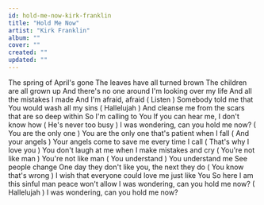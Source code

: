 ```yaml
---
id: hold-me-now-kirk-franklin
title: "Hold Me Now"
artist: "Kirk Franklin"
album: ""
cover: ""
created: ""
updated: ""
---
```


The spring of April's gone
The leaves have all turned brown
The children are all grown up
And there's no one around
I'm looking over my life
And all the mistakes I made
And I'm afraid, afraid
(
Listen
)
Somebody told me that You would wash all my sins
(
Hallelujah
)
And cleanse me from the scars that are so deep within
So I'm calling to You
If you can hear me, I don't know how
(
He's never too busy
)
I was wondering, can you hold me now?
(
You are the only one
)
You are the only one that's patient when I fall
(
And your angels
)
Your angels come to save me every time I call
(
That's why I love you
)
You don't laugh at me when I make mistakes and cry
(
You're not like man
)
You're not like man
(
You understand
)
You understand me
See people change
One day they don't like you, the next they do
(
You know that's wrong
)
I wish that everyone could love me just like You
So here I am this sinful man peace won't allow
I was wondering, can you hold me now?
(
Hallelujah
)
I was wondering, can you hold me now?